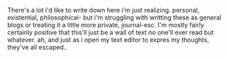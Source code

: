 There's a lot i'd like to write down here i'm just realizing. personal, existential, philosophical- but i'm struggling with writting these as general blogs or treating it a little more private, journal-esc. I'm mostly fairly certainly positive that this'll just be a wall of text no one'll ever read but whatever. ah, and just as i open my text editor to expres my thoughts, they've all escaped..
